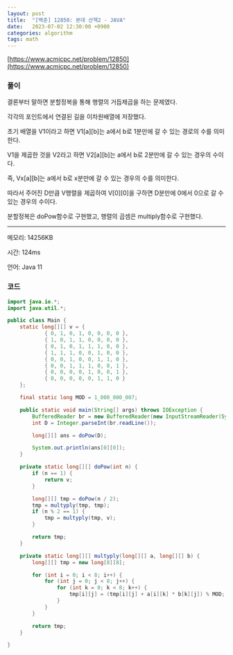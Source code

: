 ```yaml
---
layout: post
title:  "[백준] 12850: 본대 산책2 - JAVA"
date:   2023-07-02 12:30:00 +0900
categories: algorithm
tags: math
---
```


[https://www.acmicpc.net/problem/12850](https://www.acmicpc.net/problem/12850)

### 풀이

결론부터 말하면 분할정복을 통해 행렬의 거듭제곱을 하는 문제였다.

각각의 포인트에서 연결된 길을 이차원배열에 저장했다.

초기 배열을 V1이라고 하면 V1[a][b]는 a에서 b로 1분만에 갈 수 있는 경로의 수를 의미한다.

V1을 제곱한 것을 V2라고 하면 V2[a][b]는 a에서 b로 2분만에 갈 수 있는 경우의 수이다.

즉, Vx[a][b]는 a에서 b로 x분만에 갈 수 있는 경우의 수를 의미한다.

따라서 주어진 D만큼 V행렬을 제곱하여 V[0][0]을 구하면 D분만에 0에서 0으로 갈 수 있는 경우의 수이다.

분할정복은 doPow함수로 구현했고, 행렬의 곱셈은 multiply함수로 구현했다.

---

메모리: 14256KB

시간: 124ms

언어: Java 11

### 코드
```java
import java.io.*;
import java.util.*;

public class Main {
    static long[][] v = {
            { 0, 1, 0, 1, 0, 0, 0, 0 },
            { 1, 0, 1, 1, 0, 0, 0, 0 },
            { 0, 1, 0, 1, 1, 1, 0, 0 },
            { 1, 1, 1, 0, 0, 1, 0, 0 },
            { 0, 0, 1, 0, 0, 1, 1, 0 },
            { 0, 0, 1, 1, 1, 0, 0, 1 },
            { 0, 0, 0, 0, 1, 0, 0, 1 },
            { 0, 0, 0, 0, 0, 1, 1, 0 }
    };

    final static long MOD = 1_000_000_007;

    public static void main(String[] args) throws IOException {
        BufferedReader br = new BufferedReader(new InputStreamReader(System.in));
        int D = Integer.parseInt(br.readLine());

        long[][] ans = doPow(D);

        System.out.println(ans[0][0]);
    }

    private static long[][] doPow(int n) {
        if (n == 1) {
            return v;
        }

        long[][] tmp = doPow(n / 2);
        tmp = multyply(tmp, tmp);
        if (n % 2 == 1) {
            tmp = multyply(tmp, v);
        }

        return tmp;
    }

    private static long[][] multyply(long[][] a, long[][] b) {
        long[][] tmp = new long[8][8];

        for (int i = 0; i < 8; i++) {
            for (int j = 0; j < 8; j++) {
                for (int k = 0; k < 8; k++) {
                    tmp[i][j] = (tmp[i][j] + a[i][k] * b[k][j]) % MOD;
                }
            }
        }

        return tmp;
    }

}
```
